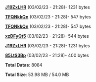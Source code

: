 [**J19ZxLHR**](/data/J19ZxLHR.txt) (03/02/23 - 21:28)- 1231 bytes

[**TFQNkkQn**](/data/TFQNkkQn.txt) (03/02/23 - 21:28)- 547 bytes

[**TFQNkkQn**](/data/TFQNkkQn.txt) (03/02/23 - 21:28)- 547 bytes

[**xzDFyQt5**](/data/xzDFyQt5.txt) (03/02/23 - 21:28)- 544 bytes

[**J19ZxLHR**](/data/J19ZxLHR.txt) (03/02/23 - 21:28)- 1231 bytes

[**85LtS3Bp**](/data/85LtS3Bp.txt) (03/02/23 - 21:28)- 400 bytes

**Total Datas**: 8084

**Total Size**: 53.98 MB / 54.0 MB